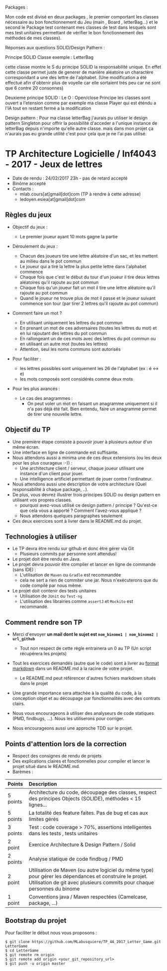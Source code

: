 

Packages :

Mon code est divisé en deux packages , le premier comportant les classes nécessaire au bon fonctionnement du Jeu (main , Board , letterBag...) et le second le Package test contenant mes classes de test dans lesquels sont mes  test unitaires permettant de vérifier le bon fonctionnement des méthodes de mes classes).

Réponses aux questions SOLID/Design Pathern :

Principe SOLID Classe exemple : 
LetterBag

cette classe montre le S du principe SOLID la responsabilité unique.
En effet cette classe permet juste de generer de manière aléatoire un charactère correspondant a une des lettre de l'alphabet.
 (Une modification a été effectué afin d'obtenir plus de voyelle car elle sortaient très peu car ne sont que 6 contre 20 consonnes)

Deuxieme principe SOLID : 
Le O : Open/close Principe les classes sont ouvert a l'etension comme par exemple ma classe Player qui est éténdu a l'IA tout en restant fermé a la modification

Design pattern : 
Pour ma classe letterBag j'aurais pu utiliser le design pattern Singleton pour offrir la possibilité d'acceder a l'unique instance de letterBag depuis n'importe qu'elle autre classe. mais dans mon projet ça n'aurais pas eu grande utilité c'est pour çela que je ne l'ai pas utilisé.





# TP Architecture Logicielle / Inf4043 - 2017 - Jeux de lettres

- Date de rendu : 24/02/2017 23h - pas de retard accepté
- Binôme accepté
- Contacts : 
  - mlab.cours[at]gmail[dot]com (TP à rendre à cette adresse)
  - ledoyen.esiea[at]gmail[dot]com

## Règles du jeux 

- Objectif du jeux :
  - Le premier joueur ayant 10 mots gagne la partie

- Déroulement du jeux :
  - Chacun des joueurs tire une lettre aléatoire d'un sac, et les mettent au milieu dans le pot commun
  - Le joueur qui a tiré la lettre la plus petite lettre dans l'alphabet commence
  - Chaque fois que c'est le début du tour d'un joueur il tire deux lettres aléatoires qu'il rajoute au pot commun
  - Chaque fois qu'un joueur fait un mot il tire une lettre aléatoire qu'il rajoute au pot commun
  - Quand le joueur ne trouve plus de mot il passe et le joueur suivant commence son tour (par tirer 2 lettres qu'il rajoute au pot commun)

- Comment faire un mot ?
  - En utilisant uniquement les lettres du pot commun
  - En prenant un mot de ces adversaires (toutes les lettres du mot) et en lui rajoutant des lettres du pot commun
  - En rallongeant un de ces mots avec des lettres du pot commun ou en utilisant un autre mot (toutes les lettres)
  - Attention, seul les noms communs sont autorisés

- Pour faciliter :
  - les lettres possibles sont uniquement les 26 de l'alphabet (ex : é <-> e)
  - les mots composés sont considérés comme deux mots

- Pour les plus avancés :
  - Le cas des anagrammes :
    - On peut voler un mot en faisant un anagramme uniquement si il n'a pas déjà été fait. Bien entendu, faire un anagramme permet de tirer une nouvelle lettre.

## Objectif du TP

- Une première étape consiste à pouvoir jouer à plusieurs autour d'un même écran.
- Une interface en ligne de commande est suffisante.
- Nous attendons aussi a minima une de ces deux extensions (ou les deux pour les plus courageux :-)) :
  - Une architecture client / serveur, chaque joueur utilisant une instance d'un client pour jouer.
  - Une intelligence artificiel permettant de jouer contre l'ordinateur.
- Nous attendons aussi une description de votre architecture (Quel responsabilité à chaque package, ..).
- De plus, vous devrez illustrer trois principes SOLID ou design pattern en utilisant vos propres classes. 
  - pourquoi avez-vous utilisé ce design pattern / principe ? Qu'est-ce que cela vous a apporté ? Comment l'avez-vous appliqué ?
  - Nous attendons quelques paragraphes seulement
- Ces deux exercices sont à livrer dans le README.md du projet.

## Technologies à utiliser 

- Le TP devra être rendu sur github et donc être gérer via Git
  - Plusieurs commits par personne sont attendus! 
- Le projet doit être rendu en Java. 
- Le projet devra pouvoir être compiler et lancer en ligne de commande (sans IDE) :
  - L'utilisation de `Maven` ou `Gradle` est recommandée 
  - cela ne sert a rien de commiter une jar. Nous n'exécuterons que du code compilé par nous même.
- Le projet doit contenir des tests unitaires
  - Utilisation de `JUnit` ou `Test-ng`
  - L'utilisation des librairies comme `assertJ` et `Mockito` est recommandé.

## Comment rendre son TP

- Merci d'envoyer **un mail dont le sujet est `nom_binome1 | nom_binome2 | url_github`**
  - Tout non respect de cette règle entrainera un 0 au TP (Un script récupérera les projets)
- Tout les exercices demandés (autre que le code) sont à livrer au [format markdown](https://guides.github.com/features/mastering-markdown/) dans un README.md à la racine de votre projet.
  - Le README.md peut référencer d'autres fichiers markdown situés dans le projet 

- Une grande importance sera attachée à la qualité du code, à la conception objet et au découpage par fonctionnalités avec des contrats clairs. 
- Nous vous encourageons à utiliser des analyseurs de code statiques (PMD, findbugs, ...). Nous les utiliserons pour corriger.
- Nous encourageons aussi une approche TDD sur le projet. 

## Points d'attention lors de la correction

- Respect des consignes de rendu de projets
- Des explications claires et fonctionnelles pour compiler et lancer le projet situé dans le README.md. 
- Barèmes :

| Points | Description           | 
| :----- |:-------------| 
|5 points | Architecture du code, découpage des classes, respect des principes Objects (SOLIDE), méthodes < 15 lignes... |
|5 points | La totalité des feature faites. Pas de bug et cas aux limites gérés  |
|3 points | Test : code coverage > 70%, assertions intelligentes dans les tests , tests unitaires |
|2 point  | Exercice Architecture & Design Pattern / Solid |
|2 points | Analyse statique de code findbug / PMD |
|2 point  | Utilisation de Maven (ou autre logiciel du même type) pour gérer les dépendances et construire le projet. Utilisation de git avec plusieurs commits pour chaque personnes du binome |
|1 point  | Conventions java / Maven respectées (Camelcase, package, ...) |

## Bootstrap du projet

Pour faciliter le début nous vous proposons :

```
$ git clone https://github.com/MLabusquiere/TP_4A_2017_Letter_Game.git LetterGame
$ cd LetterGame
$ git remote rm origin
$ git remote add origin <your_git_repository_url>
$ git push -u origin master
```
